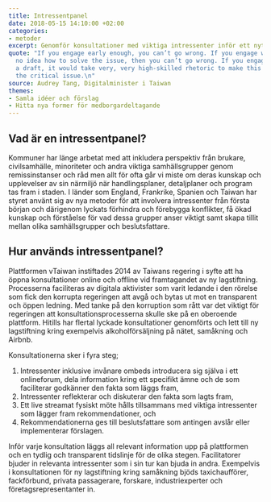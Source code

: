 ```yaml
---
title: Intressentpanel
date: 2018-05-15 14:10:00 +02:00
categories:
- metoder
excerpt: Genomför konsultationer med viktiga intressenter inför ett nytt förslag
quote: "If you engage early enough, you can’t go wrong. If you engage when you have
  no idea how to solve the issue, then you can’t go wrong. If you engage with already
  a draft, it would take very, very high-skilled rhetoric to make this \nwork. That’s
  the critical issue.\n"
source: Audrey Tang, Digitalminister i Taiwan
themes:
- Samla idéer och förslag
- Hitta nya former för medborgardeltagande
---
```


## Vad är en intressentpanel?
Kommuner har länge arbetat med att inkludera perspektiv från brukare, civilsamhälle, minoriteter och andra viktiga samhällsgrupper genom remissinstanser och råd men allt för ofta går vi miste om deras kunskap och upplevelser av sin närmiljö när handlingsplaner, detaljplaner och program tas fram i staden. I länder som England, Frankrike, Spanien och Taiwan har styret använt sig av nya metoder för att involvera intressenter från första början och därigenom lyckats förhindra och förebygga konflikter, få ökad kunskap och förståelse för vad dessa grupper anser viktigt samt skapa tillit mellan olika samhällsgrupper och beslutsfattare. 

## Hur används intressentpanel?
Plattformen vTaiwan instiftades 2014 av Taiwans regering i syfte att ha öppna konsultationer online och offline vid framtagandet av ny lagstiftning. Processerna faciliteras av digitala aktivister som varit ledande i den rörelse som fick den korrupta regeringen att avgå och bytas ut mot en transparent och öppen ledning. Med tanke på den korruption som rått var det viktigt för regeringen att konsultationsprocesserna skulle ske på en oberoende plattform. Hitills har flertal lyckade konsultationer genomförts och lett till ny lagstiftning kring exempelvis alkoholförsäljning på nätet, samåkning och Airbnb. 

Konsultationerna sker i fyra steg; 
1. Intressenter inklusive invånare ombeds introducera sig själva i ett onlineforum, dela information kring ett specifikt ämne och de som faciliterar godkänner den fakta som läggs fram, 
2. Intressenter reflekterar och diskuterar den fakta som lagts fram, 
3. Ett live streamat fysiskt möte hålls tillsammans med viktiga intressenter som lägger fram rekommendationer, och 
4. Rekommendationerna ges till beslutsfattare som antingen avslår eller implementerar förslagen.

Inför varje konsultation läggs all relevant information upp på plattformen och en tydlig och transparent tidslinje för de olika stegen. Facilitatorer bjuder in relevanta intressenter som i sin tur kan bjuda in andra. Exempelvis i konsultationen för ny lagstiftning kring samåkning bjöds taxichaufförer, fackförbund, privata passagerare, forskare, industriexperter och företagsrepresentanter in. 